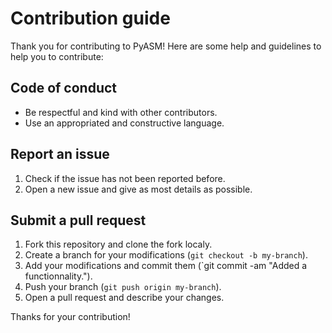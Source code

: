 # Contribution guide

Thank you for contributing to PyASM! Here are some help and guidelines to help you to contribute:

## Code of conduct

- Be respectful and kind with other contributors.
- Use an appropriated and constructive language.

## Report an issue

1. Check if the issue has not been reported before.
2. Open a new issue and give as most details as possible.

## Submit a pull request

1. Fork this repository and clone the fork localy.
2. Create a branch for your modifications (`git checkout -b my-branch`).
3. Add your modifications and commit them (`git commit -am "Added a functionnality.").
4. Push your branch (`git push origin my-branch`).
5. Open a pull request and describe your changes.

Thanks for your contribution!